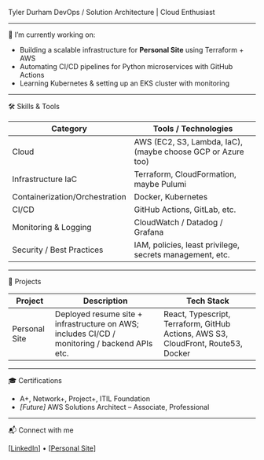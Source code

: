 Tyler Durham
DevOps / Solution Architecture | Cloud Enthusiast

---

🔭 I’m currently working on:

- Building a scalable infrastructure for **Personal Site** using Terraform + AWS
- Automating CI/CD pipelines for Python microservices with GitHub Actions
- Learning Kubernetes & setting up an EKS cluster with monitoring

---

🛠 Skills & Tools

| Category            | Tools / Technologies |
|---------------------|----------------------|
| Cloud               | AWS (EC2, S3, Lambda, IaC), (maybe choose GCP or Azure too) |
| Infrastructure IaC  | Terraform, CloudFormation, maybe Pulumi |
| Containerization/Orchestration | Docker, Kubernetes |
| CI/CD               | GitHub Actions, GitLab, etc. |
| Monitoring & Logging| CloudWatch / Datadog / Grafana
| Security / Best Practices | IAM, policies, least privilege, secrets management, etc. |

---

📂 Projects

| Project | Description | Tech Stack |
|---------|-------------|------------|
| Personal Site | Deployed resume site + infrastructure on AWS; includes CI/CD / monitoring / backend APIs etc. | React, Typescript, Terraform, GitHub Actions, AWS S3, CloudFront, Route53, Docker |

---

🎓 Certifications

- A+, Network+, Project+, ITIL Foundation  
- *[Future]* AWS Solutions Architect – Associate, Professional

---

📬 Connect with me

[[LinkedIn](https://www.linkedin.com/in/tylerdurham208/)] • [[Personal Site](https://www.tyleradurham.com)]
